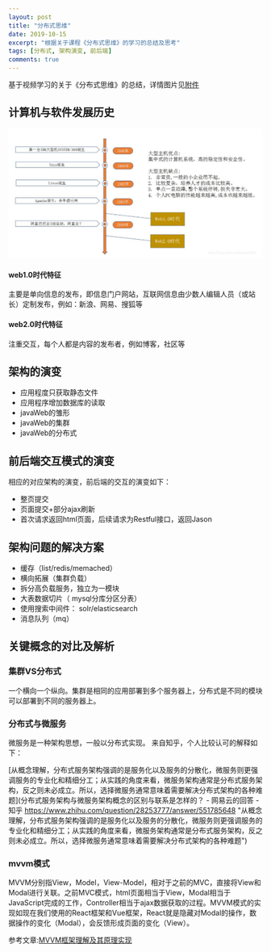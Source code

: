 ```yaml
---
layout: post
title: "分布式思维"
date: 2019-10-15
excerpt: "根据关于课程《分布式思维》的学习的总结及思考"
tags: [分布式, 架构演变, 前后端]
comments: true
---
```


基于视频学习的关于《分布式思维》的总结，详情图片见<a href="../_data/分布式思维.pptx" target="_blank">附件</a>

## 计算机与软件发展历史
![计算机与软件发展历史](../images/20191015-distributed-web-history.jpg)
#### web1.0时代特征
主要是单向信息的发布，即信息门户网站，互联网信息由少数人编辑人员（或站长）定制发布，例如：新浪、网易、搜狐等
#### web2.0时代特征
注重交互，每个人都是内容的发布者，例如博客，社区等

## 架构的演变
- 应用程度只获取静态文件
- 应用程序增加数据库的读取
- javaWeb的雏形
- javaWeb的集群
- javaWeb的分布式

## 前后端交互模式的演变
相应的对应架构的演变，前后端的交互的演变如下：
- 整页提交
- 页面提交+部分ajax刷新
- 首次请求返回html页面，后续请求为Restful接口，返回Jason


## 架构问题的解决方案
- 缓存（list/redis/memached）
- 横向拓展（集群负载）
- 拆分高负载服务，独立为一模块
- 大表数据切片（ mysql分库分区分表）
- 使用搜索中间件： solr/elasticsearch
- 消息队列（mq）


## 关键概念的对比及解析

### 集群VS分布式
一个横向一个纵向。集群是相同的应用部署到多个服务器上，分布式是不同的模块可以部署到不同的服务器上。
### 分布式与微服务
微服务是一种架构思想，一般以分布式实现。
来自知乎，个人比较认可的解释如下：

[从概念理解，分布式服务架构强调的是服务化以及服务的分散化，微服务则更强调服务的专业化和精细分工；从实践的角度来看，微服务架构通常是分布式服务架构，反之则未必成立。所以，选择微服务通常意味着需要解决分布式架构的各种难题](分布式服务架构与微服务架构概念的区别与联系是怎样的？ - 网易云的回答 - 知乎 https://www.zhihu.com/question/28253777/answer/551785648 "从概念理解，分布式服务架构强调的是服务化以及服务的分散化，微服务则更强调服务的专业化和精细分工；从实践的角度来看，微服务架构通常是分布式服务架构，反之则未必成立。所以，选择微服务通常意味着需要解决分布式架构的各种难题")
### mvvm模式
MVVM分别指View，Model，View-Model，相对于之前的MVC，直接将View和Modal进行关联。之前MVC模式，html页面相当于View，Modal相当于JavaScript完成的工作，Controller相当于ajax数据获取的过程。MVVM模式的实现如现在我们使用的React框架和Vue框架，React就是隐藏对Modal的操作，数据操作的变化（Modal），会反馈形成页面的变化（View）。

参考文章:[MVVM框架理解及其原理实现](https://segmentfault.com/a/1190000015895017?utm_source=tag-newest "MVVM框架理解及其原理实现")
